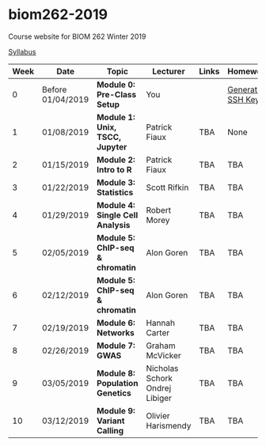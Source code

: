 # biom262-2019
Course website for BIOM 262 Winter 2019

[Syllabus](https://github.com/biom262/biom262-2019/blob/master/BIOM262_Syllabus-2019.ipynb)


| Week | Date | Topic | Lecturer | Links | Homework |
|----------|----------|-------|------- |------|------|
|0 | Before 01/04/2019 | **Module 0: Pre-Class Setup**| You |  | [Generate SSH Keys](https://github.com/biom262/biom262-2019/tree/master/Module_0) |
| 1 | 01/08/2019 | **Module 1: Unix, TSCC, Jupyter** | Patrick Fiaux | TBA | None |
| 2 | 01/15/2019 | **Module 2: Intro to R** | Patrick Fiaux | TBA | TBA |
| 3 | 01/22/2019 | **Module 3: Statistics** | Scott Rifkin | TBA | TBA |
| 4 | 01/29/2019 | **Module 4: Single Cell Analysis** | Robert Morey | TBA | TBA |
| 5 | 02/05/2019 | **Module 5: ChIP-seq & chromatin** | Alon Goren | TBA | TBA |
| 6 | 02/12/2019 | **Module 5: ChIP-seq & chromatin** | Alon Goren | TBA | TBA |
| 7 | 02/19/2019 | **Module 6: Networks** | Hannah Carter | TBA | TBA |
| 8 | 02/26/2019 | **Module 7: GWAS** | Graham McVicker | TBA | TBA |
| 9 | 03/05/2019 | **Module 8: Population Genetics** | Nicholas Schork <br> Ondrej Libiger | TBA | TBA |
| 10 | 03/12/2019 | **Module 9: Variant Calling** | Olivier Harismendy | TBA | TBA |
